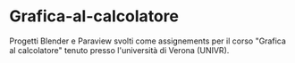 # Grafica-al-calcolatore
Progetti Blender e Paraview svolti come assignements per il corso "Grafica al calcolatore" tenuto presso l'università di Verona (UNIVR).

